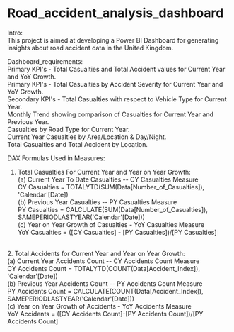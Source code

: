 # Road_accident_analysis_dashboard

Intro:<br/>
This project is aimed at developing a Power BI Dashboard for generating insights about road accident data in the United Kingdom.<br/>

Dashboard_requirements:<br/>
Primary KPI's - Total Casualties and Total Accident values for Current Year and YoY Growth.<br/>
Primary KPI's - Total Casualties by Accident Severity for Current Year and YoY Growth.<br/>
Secondary KPI's - Total Casualties with respect to Vehicle Type for Current Year.<br/>
Monthly Trend showing comparison of Casualties for Current Year and Previous Year.<br/>
Casualties by Road Type for Current Year.<br/>
Current Year Casualties by Area/Location & Day/Night.<br/>
Total Casualties and Total Accident by Location.<br/>

DAX Formulas Used in Measures:
1. Total Casualties For Current Year and Year on Year Growth:<br/>
(a) Current Year To Date Casualties -- CY Casualties Measure<br/>
CY Casualties = TOTALYTD(SUM(Data[Number_of_Casualties]), 'Calendar'[Date])<br/>
(b) Previous Year Casualties -- PY Casualties Measure<br/>
PY Casualties = CALCULATE(SUM(Data[Number_of_Casualties]), SAMEPERIODLASTYEAR('Calendar'[Date]))<br/>
(c) Year on Year Growth of Casualties - YoY Casualties Measure<br/>
YoY Casualties = ([CY Casualties] - [PY Casualties])/[PY Casualties]<br/>
<br/>
2. Total Accidents for Current Year and Year on Year Growth:<br/>
(a) Current Year Accidents Count -- CY Accidents Count Measure<br/>
CY Accidents Count = TOTALYTD(COUNT(Data[Accident_Index]), 'Calendar'[Date])<br/>
(b) Previous Year Accidents Count -- PY Accidents Count Measure<br/>
PY Accidents Count = CALCULATE(COUNT(Data[Accident_Index]), SAMEPERIODLASTYEAR('Calendar'[Date]))<br/>
(c) Year on Year Growth of Accidents - YoY Accidents Measure<br/>
YoY Accidents = ([CY Accidents Count]-[PY Accidents Count])/[PY Accidents Count]<br/>
